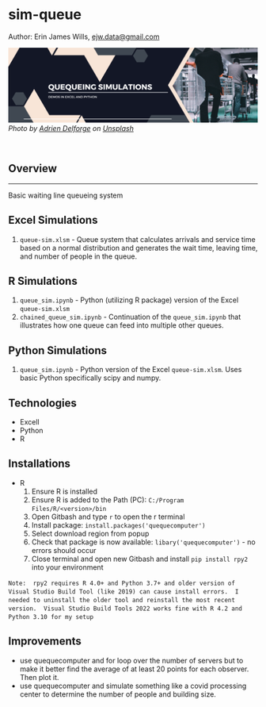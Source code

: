 # sim-queue

Author:  Erin James Wills, ejw.data@gmail.com  

![Queueing Simulation](./images/queue-simulation.png)  
<cite>Photo by <a href="https://unsplash.com/@adriendlf?utm_source=unsplash&utm_medium=referral&utm_content=creditCopyText">Adrien Delforge</a> on <a href="https://unsplash.com/s/photos/checkout?utm_source=unsplash&utm_medium=referral&utm_content=creditCopyText">Unsplash</a></cite>

<br>

## Overview  
<hr>  
Basic waiting line queueing system  

## Excel Simulations
1.  `queue-sim.xlsm` - Queue system that calculates arrivals and service time based on a normal distribution and generates the wait time, leaving time, and number of people in the queue.  

## R Simulations
1.  `queue_sim.ipynb` - Python (utilizing R package) version of the Excel `queue-sim.xlsm`
1.  `chained_queue_sim.ipynb` - Continuation of the `queue_sim.ipynb` that illustrates how one queue can feed into multiple other queues.  

## Python Simulations
1.  `queue_sim.ipynb` - Python version of the Excel `queue-sim.xlsm`.  Uses basic Python specifically scipy and numpy.  



## Technologies
* Excell
* Python
* R



## Installations
* R
    1.  Ensure R is installed
    1.  Ensure R is added to the Path (PC):  `C:/Program Files/R/<version>/bin`
    1.  Open Gitbash and type `r` to open the r terminal
    1.  Install package:  `install.packages('quequecomputer')`
    1.  Select download region from popup
    1.  Check that package is now available:  `libary('quequecomputer')` - no errors should occur
    1.  Close terminal and open new Gitbash and install `pip install rpy2` into your environment

```Note:  rpy2 requires R 4.0+ and Python 3.7+ and older version of Visual Studio Build Tool (like 2019) can cause install errors.  I needed to uninstall the older tool and reinstall the most recent version.  Visual Studio Build Tools 2022 works fine with R 4.2 and Python 3.10 for my setup```  

## Improvements
* use quequecomputer and for loop over the number of servers but to make it better find the average of at least 20 points for each observer.  Then plot it.  
* use quequecomputer and simulate something like a covid processing center to determine the number of people and building size.